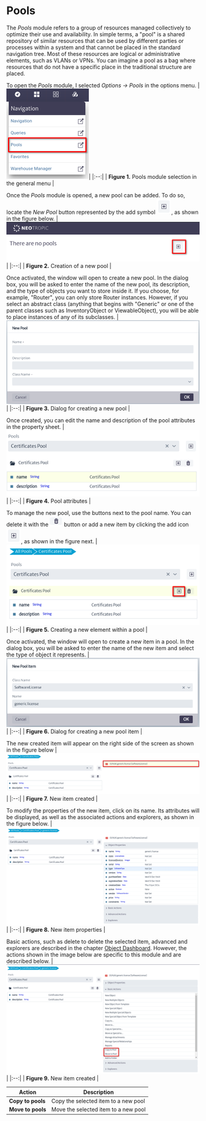# Pools

The *Pools* module refers to a group of resources managed collectively to optimize their use and availability. In simple terms, a "pool" is a shared repository of similar resources that can be used by different parties or processes within a system and that cannot be placed in the standard navigation tree. Most of these resources are logical or administrative elements, such as VLANs or VPNs. You can imagine a pool as a bag where resources that do not have a specific place in the traditional structure are placed.

To open the *Pools* module, I selected *Options -> Pools* in the options menu.
|![pool menu option](images/menu-option.png)|
|:--:|
| **Figure 1.** Pools module selection in the general menu |

Once the *Pools* module is opened, a new pool can be added. To do so, locate the *New Pool* button represented by the add symbol ![btn_create_pool](images/plus-simbol.png), as shown in the figure below.
|![new pool option](images/new-pool.png)|
|:--:|
| **Figure 2.** Creation of a new pool |

Once activated, the window will open to create a new pool. In the dialog box, you will be asked to enter the name of the new pool, its description, and the type of objects you want to store inside it. If you choose, for example, "Router", you can only store Router instances. However, if you select an abstract class (anything that begins with "Generic" or one of the parent classes such as InventoryObject or ViewableObject), you will be able to place instances of any of its subclasses.
|![new pool dialog](images/new-pool-dialog.png)|
|:--:|
| **Figure 3.** Dialog for creating a new pool |

Once created, you can edit the name and description of the pool attributes in the property sheet.
|![pool properties](images/pool-properties.png)|
|:--:|
| **Figure 4.** Pool attributes |

To manage the new pool, use the buttons next to the pool name.
You can delete it with the ![btn_create_pool](images/delete-simbol.png) button or add a new item by clicking the add icon ![btn_create_pool](images/plus-simbol.png), as shown in the figure next.
|![new pool dialog](images/new-pool-item.png)|
|:--:|
| **Figure 5.** Creating a new element within a pool |

Once activated, the window will open to create a new item in a pool. In the dialog box, you will be asked to enter the name of the new item and select the type of object it represents.
|![new pool dialog](images/new-pool-item-dialog.png)|
|:--:|
| **Figure 6.** Dialog for creating a new pool item |

The new created item will appear on the right side of the screen as shown in the figure below
|![new pool dialog](images/new-item.png)|
|:--:|
| **Figure 7.** New item created |

To modify the properties of the new item, click on its name. Its attributes will be displayed, as well as the associated actions and explorers, as shown in the figure below.
|![new pool dialog](images/item-properties.png)|
|:--:|
| **Figure 8.** New item properties |

Basic actions, such as delete to delete the selected item, advanced and explorers are described in the chapter [Object Dashboard](./dashboards/object/README.md). However, the actions shown in the image below are specific to this module and are described below.
|![new pool dialog](images/item-basic-options.png)|
|:--:|
| **Figure 9.** New item created |

| Action | Description |
|--------------|--------------------------------|
| **Copy to pools**| Copy the selected item to a new pool |
| **Move to pools**| Move the selected item to a new pool |
